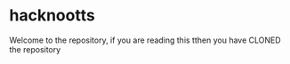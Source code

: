 # hacknootts



Welcome to the repository, if you are reading this tthen you have CLONED the repository 